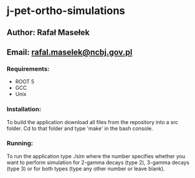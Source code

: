 # j-pet-ortho-simulations

## Author: Rafał Masełek
## Email: rafal.maselek@ncbj.gov.pl

### Requirements:
+ ROOT 5
+ GCC
+ Unix

### Installation:
To build the application download all files from the repository into a src folder. Cd to that folder
and type 'make' in the bash console.

### Running:
To run the application type ./sim <number>
where the number specifies whether you want to perform simulation for 2-gamma decays (type 2), 3-gamma 
decays (type 3) or for both types (type any other number or leave blank).
